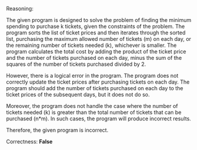 Reasoning:

The given program is designed to solve the problem of finding the minimum spending to purchase k tickets, given the constraints of the problem. The program sorts the list of ticket prices and then iterates through the sorted list, purchasing the maximum allowed number of tickets (m) on each day, or the remaining number of tickets needed (k), whichever is smaller. The program calculates the total cost by adding the product of the ticket price and the number of tickets purchased on each day, minus the sum of the squares of the number of tickets purchased divided by 2.

However, there is a logical error in the program. The program does not correctly update the ticket prices after purchasing tickets on each day. The program should add the number of tickets purchased on each day to the ticket prices of the subsequent days, but it does not do so.

Moreover, the program does not handle the case where the number of tickets needed (k) is greater than the total number of tickets that can be purchased (n*m). In such cases, the program will produce incorrect results.

Therefore, the given program is incorrect.

Correctness: **False**